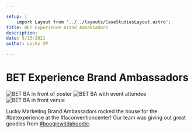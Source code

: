 ```yaml
---

setup: |
    import Layout from '../../layouts/CaseStudiesLayout.astro';
title: BET Experience Brand Ambassadors
description:
date: 5/15/2021
author: Lucky XP

---
```


# BET Experience Brand Ambassadors

![BET BA in front of poster](https://luckyxp.sirv.com/Case%20Studies/BET%20Experience%20BAs/BETExperienceBAs1.jpg)
![BET BA with event attendee](https://luckyxp.sirv.com/Case%20Studies/BET%20Experience%20BAs/BETExperienceBAs2.jpg)
![BET BA in front venue](https://luckyxp.sirv.com/Case%20Studies/BET%20Experience%20BAs/BETExperienceBAs3.jpg)


Lucky Marketing Brand Ambassadors rocked the house for the #betexperience at the #laconventioncenter!  Our team was giving out great goodies from [#boogiewitdahoodie](https://www.instagram.com/explore/tags/boogiewitdahoodie/). 